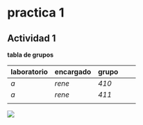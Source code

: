 # practica 1
## Actividad 1
**tabla de grupos**

| **laboratorio** | **encargado** | **grupo** |   |   |
|-------------|-----------|-------|---|---|
| _a_           | _rene_      | _410_   |   |   |
|    _a_         |    _rene_       |   _411_|   |   |
|             |           |       |   |   |

![](https://www.google.com.mx/imgres?imgurl=https%3A%2F%2Falkemi.es%2Fwp-content%2Fuploads%2F2017%2F07%2F49442031_m.jpg&imgrefurl=https%3A%2F%2Falkemi.es%2Fblog%2Flaboratorio-quimico-inventor%2F&docid=cJQUNleqTwZ9DM&tbnid=OA1c8JkxCbj1dM%3A&vet=10ahUKEwiavaagmOzZAhUN62MKHRiuBTIQMwi1ASgFMAU..i&w=847&h=565&bih=657&biw=1350&q=laboratorio&ved=0ahUKEwiavaagmOzZAhUN62MKHRiuBTIQMwi1ASgFMAU&iact=mrc&uact=8.jpg)
